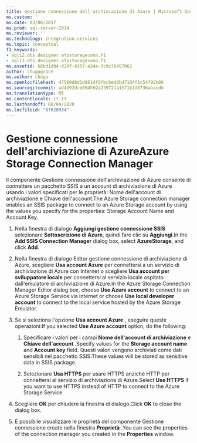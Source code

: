 ```yaml
---
title: Gestione connessione dell'archiviazione di Azure | Microsoft Docs
ms.custom: ''
ms.date: 03/06/2017
ms.prod: sql-server-2014
ms.reviewer: ''
ms.technology: integration-services
ms.topic: conceptual
f1_keywords:
- sql12.dts.designer.afpstorageconn.f1
- sql11.dts.designer.afpstorageconn.f1
ms.assetid: 68bd1d04-d20f-4357-a34e-7c9c76457062
author: chugugrace
ms.author: chugu
ms.openlocfilehash: 47580d8d1d961df9fbcbed0bd7164f1c54792b86
ms.sourcegitcommit: ad4d92dce894592a259721a1571b1d8736abacdb
ms.translationtype: MT
ms.contentlocale: it-IT
ms.lasthandoff: 08/04/2020
ms.locfileid: "87628934"
---
```

# <a name="azure-storage-connection-manager"></a><span data-ttu-id="ae957-102">Gestione connessione dell'archiviazione di Azure</span><span class="sxs-lookup"><span data-stu-id="ae957-102">Azure Storage Connection Manager</span></span>
  <span data-ttu-id="ae957-103">Il componente Gestione connessione dell'archiviazione di Azure consente di connettere un pacchetto SSIS a un account di archiviazione di Azure usando i valori specificati per le proprietà: Nome dell'account di archiviazione e Chiave dell'account.</span><span class="sxs-lookup"><span data-stu-id="ae957-103">The Azure Storage connection manager enables an SSIS package to connect to an Azure Storage account by using the values you specify for the properties: Storage Account Name and Account Key.</span></span>  
  
1.  <span data-ttu-id="ae957-104">Nella finestra di dialogo **Aggiungi gestione connessione SSIS** selezionare **Sottoscrizione di Azure**, quindi fare clic su **Aggiungi**.</span><span class="sxs-lookup"><span data-stu-id="ae957-104">In the **Add SSIS Connection Manager** dialog box, select **AzureStorage**, and click **Add**.</span></span>  
  
2.  <span data-ttu-id="ae957-105">Nella finestra di dialogo Editor gestione connessione di archiviazione di Azure, scegliere **Usa account Azure** per connettersi a un servizio di archiviazione di Azure con Internet o scegliere **Usa account per sviluppatore locale** per connettersi al servizio locale ospitato dall'emulatore di archiviazione di Azure.</span><span class="sxs-lookup"><span data-stu-id="ae957-105">In the Azure Storage Connection Manager Editor dialog box, choose **Use Azure account** to connect to an Azure Storage Service via internet or choose **Use local developer account** to connect to the local service hosted by the Azure Storage Emulator.</span></span>  
  
3.  <span data-ttu-id="ae957-106">Se si seleziona l'opzione **Usa account Azure** , eseguire queste operazioni:</span><span class="sxs-lookup"><span data-stu-id="ae957-106">If you selected **Use Azure account** option, do the following:</span></span>  
  
    1.  <span data-ttu-id="ae957-107">Specificare i valori per i campi **Nome dell'account di archiviazione** e **Chiave dell'account** .</span><span class="sxs-lookup"><span data-stu-id="ae957-107">Specify values for the **Storage account name** and **Account key** field.</span></span> <span data-ttu-id="ae957-108">Questi valori vengono archiviati come dati sensibili nel pacchetto SSIS.</span><span class="sxs-lookup"><span data-stu-id="ae957-108">These values will be stored as sensitive data in SSIS package.</span></span>  
  
    2.  <span data-ttu-id="ae957-109">Selezionare **Usa HTTPS** per usare HTTPS anziché HTTP per connettersi al servizio di archiviazione di Azure.</span><span class="sxs-lookup"><span data-stu-id="ae957-109">Select **Use HTTPS** if you want to use HTTPS instead of HTTP to connect to the Azure Storage Service.</span></span>  
  
4.  <span data-ttu-id="ae957-110">Scegliere **OK** per chiudere la finestra di dialogo.</span><span class="sxs-lookup"><span data-stu-id="ae957-110">Click **OK** to close the dialog box.</span></span>  
  
5.  <span data-ttu-id="ae957-111">È possibile visualizzare le proprietà del componente Gestione connessione create nella finestra **Proprietà** .</span><span class="sxs-lookup"><span data-stu-id="ae957-111">You can see the properties of the connection manager you created in the **Properties** window.</span></span>  
  
  
